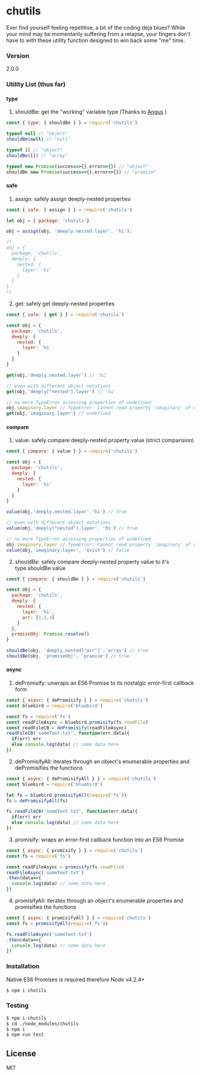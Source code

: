 # chutils
Ever find yourself feeling repetitive, a bit of the coding déjà blues? While your mind may be momentarily suffering from a relapse, your fingers don't have to with these utility function designed to win back some "me" time.
 
### Version
2.0.0

### Utility List (thus far)
#### type
1. shouldBe: get the "working" variable type (Thanks to [Angus](https://javascriptweblog.wordpress.com/2011/08/08/fixing-the-javascript-typeof-operator/)
)

```javascript
const { type: { shouldBe } } = require('chutils')

typeof null // "object"
shouldBe(null) // "null"

typeof [] // "object"
shouldBe([]) // "array"

typeof new Promise(success=>{},error=>{}) // "object"
shouldBe new Promise(success=>{},error=>{}) // "promise"
```

    

#### safe
1. assign: safely assign deeply-nested properties
```javascript
const { safe: { assign } } = require('chutils')

let obj = { package: 'chutils'}

obj = assign(obj, 'deeply.nested.layer', 'hi');

/*
obj = {
  package: 'chutils',
  deeply: {
    nested: {
      layer: 'hi' 
    }
  }
} 
*/
```
2. get: safely get deeply-nested properties
```javascript
const { safe: { get } } = require('chutils')

const obj = {
  package: 'chutils',
  deeply: {
    nested: {
      layer: 'hi' 
    }
  }
} 

get(obj,'deeply.nested.layer') // 'hi'

// even with different object notations
get(obj,'deeply["nested"].layer') // 'hi'

// no more TypeError accessing properties of undefined
obj.imaginary.layer // TypeError: Cannot read property 'imaginary' of undefined
get(obj,'imaginary.layer') // undefined
```
#### compare
1. value: safely compare deeply-nested property value (strict comparision)
```javascript
const { compare: { value } } = require('chutils')

const obj = {
  package: 'chutils',
  deeply: {
    nested: {
      layer: 'hi' 
    }
  }
} 

value(obj,'deeply.nested.layer','hi') // true

// even with different object notations
value(obj,'deeply["nested"].layer', 'hi') // true

// no more TypeError accessing properties of undefined
obj.imaginary.layer // TypeError: Cannot read property 'imaginary' of undefined
value(obj,'imaginary.layer', 'exist') // false
```

2. shouldBe: safely compare deeply-nested property value to it's type.shouldBe value
```javascript
const { compare: { shouldBe } } = require('chutils')

const obj = {
  package: 'chutils',
  deeply: {
    nested: {
      layer: 'hi',
      arr: [1,2,3]
    }
  },
  promiseObj: Promise.resolve()
} 

shouldBe(obj, 'deeply.nested["arr"]','array') // true
shouldBe(obj, 'promiseObj', 'promise') // true
```

#### async
1. dePromisify: unwraps an ES6 Promise to its nostalgic error-first callback form
```javascript
const { async: { dePromisify } } = require('chutils')
const bluebird = require('bluebird')

const fs = require('fs')
const readFileAsync = bluebird.promisify(fs.readFile)
const readFileCB = dePromisify(readFileAsync)
readFileCB('someText.txt', function(err,data){
  if(err) err
  else console.log(data) // some data here
})

````
2. dePromisifyAll: iterates through an object's enumerable properties and dePromisifies the functions
```javascript
const { async: { dePromisifyAll } } = require('chutils')
const bluebird = require('bluebird')

let fs = bluebird.promisifyAll(require('fs'))
fs = dePromisifyAll(fs)

fs.readFileCB('someText.txt', function(err,data){
  if(err) err
  else console.log(data) // some data here
})
```
3. promisify: wraps an error-first callback function into an ES6 Promise
```javascript
const { async: { promisify } } = require('chutils')
const fs = require('fs')

const readFileAsync = promisify(fs.readFile)
readFileAsync('someText.txt')
.then(data=>{
  console.log(data) // some data here
})

```
4. promisifyAll: iterates through an object's enumerable properties and promisifies the functions
```javascript
const { async: { promisifyAll } } = require('chutils')
const fs = promisifyAll(require('fs'))

fs.readFileAsync('someText.txt')
.then(data=>{
  console.log(data) // some data here
})

```

### Installation
Native ES6 Promises is required therefore Node v4.2.4+
```sh
$ npm i chutils
```

### Testing
```sh
$ npm i chutils
$ cd ./node_modules/chutils
$ npm i
$ npm run test
```

License
----

MIT